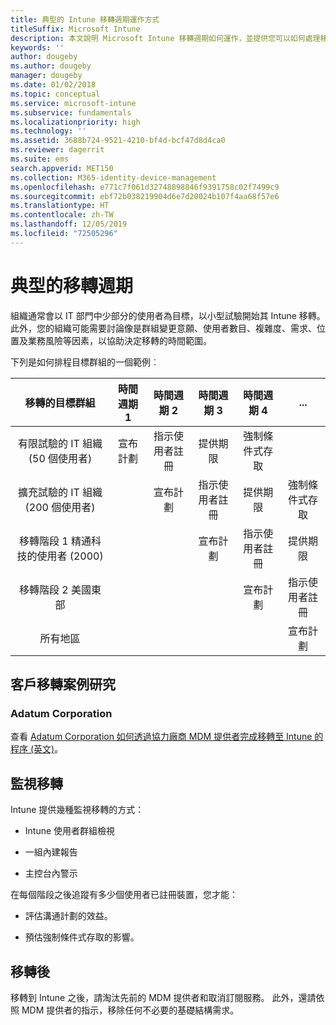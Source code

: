 ```yaml
---
title: 典型的 Intune 移轉週期運作方式
titleSuffix: Microsoft Intune
description: 本文說明 Microsoft Intune 移轉週期如何運作，並提供您可以如何處理移轉週期的範例。
keywords: ''
author: dougeby
ms.author: dougeby
manager: dougeby
ms.date: 01/02/2018
ms.topic: conceptual
ms.service: microsoft-intune
ms.subservice: fundamentals
ms.localizationpriority: high
ms.technology: ''
ms.assetid: 3688b724-9521-4210-bf4d-bcf47d8d4ca0
ms.reviewer: dagerrit
ms.suite: ems
search.appverid: MET150
ms.collection: M365-identity-device-management
ms.openlocfilehash: e771c7f061d32748898846f9391758c02f7499c9
ms.sourcegitcommit: ebf72b038219904d6e7d20024b107f4aa68f57e6
ms.translationtype: HT
ms.contentlocale: zh-TW
ms.lasthandoff: 12/05/2019
ms.locfileid: "72505296"
---
```

# <a name="typical-migration-cycle"></a>典型的移轉週期

組織通常會以 IT 部門中少部分的使用者為目標，以小型試驗開始其 Intune 移轉。 此外，您的組織可能需要討論像是群組變更意願、使用者數目、複雜度、需求、位置及業務風險等因素，以協助決定移轉的時間範圍。

下列是如何排程目標群組的一個範例︰

  | **移轉的目標群組** | **時間週期 1** | **時間週期 2** | **時間週期 3** | **時間週期 4** | **...**
|:---:|:---:|:---:|:---:|:---:|:---:|
| 有限試驗的 IT 組織 (50 個使用者) | 宣布計劃 | 指示使用者註冊 | 提供期限 | 強制條件式存取 |  |                                                        
| 擴充試驗的 IT 組織 (200 個使用者) |  | 宣布計劃 | 指示使用者註冊 | 提供期限 | 強制條件式存取 |
| 移轉階段 1 精通科技的使用者 (2000) |  |  | 宣布計劃 | 指示使用者註冊 | 提供期限 |
| 移轉階段 2 美國東部 |  |  |  | 宣布計劃 | 指示使用者註冊 |
| 所有地區 |  |  |  |  | 宣布計劃 |

## <a name="customer-migration-case-study"></a>客戶移轉案例研究

### <a name="adatum-corporation"></a>Adatum Corporation

查看 [Adatum Corporation 如何透過協力廠商 MDM 提供者完成移轉至 Intune 的程序 (英文)](https://gallery.technet.microsoft.com/Intune-migration-guide-893a95e3?redir=0)。

## <a name="monitoring-migration"></a>監視移轉

Intune 提供幾種監視移轉的方式：

* Intune 使用者群組檢視

* 一組內建報告

* 主控台內警示

在每個階段之後追蹤有多少個使用者已註冊裝置，您才能：

- 評估溝通計劃的效益。

- 預估強制條件式存取的影響。


## <a name="post-migration"></a>移轉後

移轉到 Intune 之後，請淘汰先前的 MDM 提供者和取消訂閱服務。 此外，還請依照 MDM 提供者的指示，移除任何不必要的基礎結構需求。
